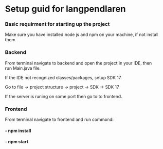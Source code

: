
<h1> Setup guid for langpendlaren </h1>
<h3>Basic requirment for starting up the project</h3>
<p>Make sure you have installed node js and npm on your machine, if not install them.</p>

<h3>Backend</h3>
<p>From terminal navigate to backend and open the project in your IDE, then run Main.java file.</p>
<p>If the IDE not recognized classes/packages, setup SDK 17.</p> 
<p>Go to file -> project structure -> project -> SDK -> SDK 17</p>

<p>If the server is runing on some port then go to to frontend.</p>
<h3>Frontend</h3>
<p>From terminal navigate to frontend and run commond: <h4> - npm install</h4> <h4> - npm start</h4></p>
